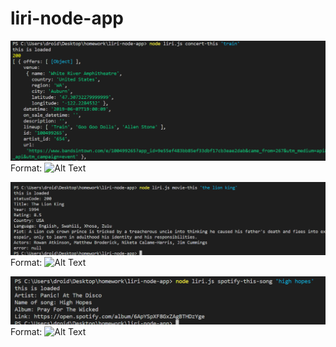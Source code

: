 # liri-node-app

![Screenshot1](./Band.png)
Format: ![Alt Text](url)

![Screenshot1](./movie.png)
Format: ![Alt Text](url)

![Screenshot1](./spotify.png)
Format: ![Alt Text](url)
